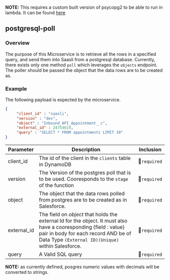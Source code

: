 **NOTE:** This requires a custom built version of psycopg2 to be able to run in lambda. It can be found [here](https://github.com/jkehler/awslambda-psycopg2)

## postgresql-poll

### Overview

The purpose of this Microservice is to retrieve all the rows in a specified query, and send them into Saasli from a postgresql database. Currently, there exists only one method `poll` which leverages the `objects` endpoint. The poller should be passed the object that the data rows are to be created as.

### Example

The following payload is expected by the microservice.

```json
{
     "client_id" : "saasli",
     "version" : "dev",
     "object" : "Inbound_API_Appointment__c",
     "external_id" : 24754619,
     "query" : "SELECT * FROM appointments LIMIT 10"
}
```

| Parameter | Description | Inclusion |
| --------- | ----------- | -------- |
| client_id | The id of the client in the `clients` table in DynamoDB | &#x1F534;`required` |
| version | The Version of the postgres poll that is to be used. Cooresponds to the `stage` of the function | &#x1F534;`required` |
| object | The object that the data rows polled from postgres are to be created as in Salesforce. | &#x1F534;`required` | 
| external_id | The field on *object* that holds the external Id for the object. It must also have a cooresponding {field : value} pair in body for each record AND be of Data Type `(External ID)(Unique)` within Salesforce. | &#x1F534;`required` |
| query | A Valid SQL query | &#x1F534;`required` |


**NOTE:** as currently defined, posgres numeric values with decimals will be converted to strings.